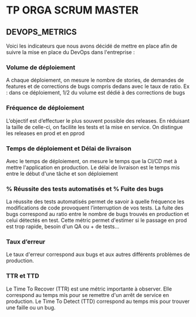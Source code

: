 # TP ORGA SCRUM MASTER

## DEVOPS_METRICS 
Voici les indicateurs que nous avons décidé de mettre en place afin de suivre la mise en place du DevOps dans l'entreprise : 

### Volume de déploiement
A chaque déploiement, on mesure le nombre de stories, de demandes de features et de corrections de bugs compris dedans avec le taux de ratio.
Ex : dans ce déploiement, 1/2 du volume est dédié à des corrections de bugs

### Fréquence de déploiement
L’objectif est d’effectuer le plus souvent possible des releases. En réduisant la taille de celle-ci, on facilite les tests et la mise en service.
On distingue les releases en prod et en pprod

### Temps de déploiement et Délai de livraison
Avec le temps de déploiement, on mesure le temps que la CI/CD met à mettre l'application en production. 
Le délai de livraison est le temps mis entre le début d'une tâche et son déploiement

### % Réussite des tests automatisés et % Fuite des bugs
La réussite des tests automatisés permet de savoir à quelle fréquence les modifications de code provoquent l’interruption de vos tests.
La fuite des bugs correspond au ratio entre le nombre de bugs trouvés en production et celui détectés en test. Cette métric permet d'estimer si le passage en prod est trop rapide, besoin d'un QA ou + de tests...

### Taux d’erreur
Le taux d'erreur correspond aux bugs et aux autres différents problèmes de production.

### TTR et TTD
Le Time To Recover (TTR) est une métric importante à observer. Elle correspond au temps mis pour se remettre d'un arrêt de service en production. 
Le Time To Detect (TTD) correspond au temps mis pour trouver une faille ou un bug.
